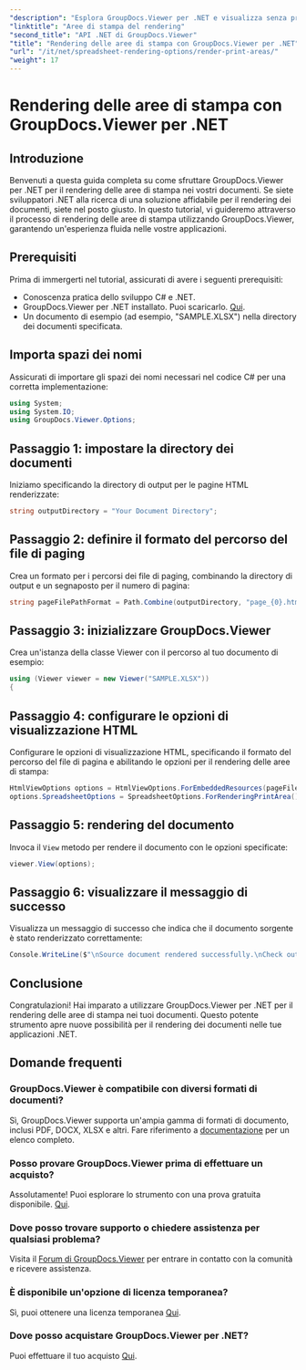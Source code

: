 ```yaml
---
"description": "Esplora GroupDocs.Viewer per .NET e visualizza senza problemi le aree di stampa in vari formati di documento. Prova subito la versione di prova gratuita!"
"linktitle": "Aree di stampa del rendering"
"second_title": "API .NET di GroupDocs.Viewer"
"title": "Rendering delle aree di stampa con GroupDocs.Viewer per .NET"
"url": "/it/net/spreadsheet-rendering-options/render-print-areas/"
"weight": 17
---
```


# Rendering delle aree di stampa con GroupDocs.Viewer per .NET

## Introduzione
Benvenuti a questa guida completa su come sfruttare GroupDocs.Viewer per .NET per il rendering delle aree di stampa nei vostri documenti. Se siete sviluppatori .NET alla ricerca di una soluzione affidabile per il rendering dei documenti, siete nel posto giusto. In questo tutorial, vi guideremo attraverso il processo di rendering delle aree di stampa utilizzando GroupDocs.Viewer, garantendo un'esperienza fluida nelle vostre applicazioni.
## Prerequisiti
Prima di immergerti nel tutorial, assicurati di avere i seguenti prerequisiti:
- Conoscenza pratica dello sviluppo C# e .NET.
- GroupDocs.Viewer per .NET installato. Puoi scaricarlo. [Qui](https://releases.groupdocs.com/viewer/net/).
- Un documento di esempio (ad esempio, "SAMPLE.XLSX") nella directory dei documenti specificata.
## Importa spazi dei nomi
Assicurati di importare gli spazi dei nomi necessari nel codice C# per una corretta implementazione:
```csharp
using System;
using System.IO;
using GroupDocs.Viewer.Options;
```
## Passaggio 1: impostare la directory dei documenti
Iniziamo specificando la directory di output per le pagine HTML renderizzate:
```csharp
string outputDirectory = "Your Document Directory";
```
## Passaggio 2: definire il formato del percorso del file di paging
Crea un formato per i percorsi dei file di paging, combinando la directory di output e un segnaposto per il numero di pagina:
```csharp
string pageFilePathFormat = Path.Combine(outputDirectory, "page_{0}.html");
```
## Passaggio 3: inizializzare GroupDocs.Viewer
Crea un'istanza della classe Viewer con il percorso al tuo documento di esempio:
```csharp
using (Viewer viewer = new Viewer("SAMPLE.XLSX"))
{
```
## Passaggio 4: configurare le opzioni di visualizzazione HTML
Configurare le opzioni di visualizzazione HTML, specificando il formato del percorso del file di pagina e abilitando le opzioni per il rendering delle aree di stampa:
```csharp
HtmlViewOptions options = HtmlViewOptions.ForEmbeddedResources(pageFilePathFormat);
options.SpreadsheetOptions = SpreadsheetOptions.ForRenderingPrintArea();
```
## Passaggio 5: rendering del documento
Invoca il `View` metodo per rendere il documento con le opzioni specificate:
```csharp
viewer.View(options);
```
## Passaggio 6: visualizzare il messaggio di successo
Visualizza un messaggio di successo che indica che il documento sorgente è stato renderizzato correttamente:
```csharp
Console.WriteLine($"\nSource document rendered successfully.\nCheck output in {outputDirectory}.");
```
## Conclusione
Congratulazioni! Hai imparato a utilizzare GroupDocs.Viewer per .NET per il rendering delle aree di stampa nei tuoi documenti. Questo potente strumento apre nuove possibilità per il rendering dei documenti nelle tue applicazioni .NET.
## Domande frequenti
### GroupDocs.Viewer è compatibile con diversi formati di documenti?
Sì, GroupDocs.Viewer supporta un'ampia gamma di formati di documento, inclusi PDF, DOCX, XLSX e altri. Fare riferimento a [documentazione](https://tutorials.groupdocs.com/viewer/net/) per un elenco completo.
### Posso provare GroupDocs.Viewer prima di effettuare un acquisto?
Assolutamente! Puoi esplorare lo strumento con una prova gratuita disponibile. [Qui](https://releases.groupdocs.com/).
### Dove posso trovare supporto o chiedere assistenza per qualsiasi problema?
Visita il [Forum di GroupDocs.Viewer](https://forum.groupdocs.com/c/viewer/9) per entrare in contatto con la comunità e ricevere assistenza.
### È disponibile un'opzione di licenza temporanea?
Sì, puoi ottenere una licenza temporanea [Qui](https://purchase.groupdocs.com/temporary-license/).
### Dove posso acquistare GroupDocs.Viewer per .NET?
Puoi effettuare il tuo acquisto [Qui](https://purchase.groupdocs.com/buy).
